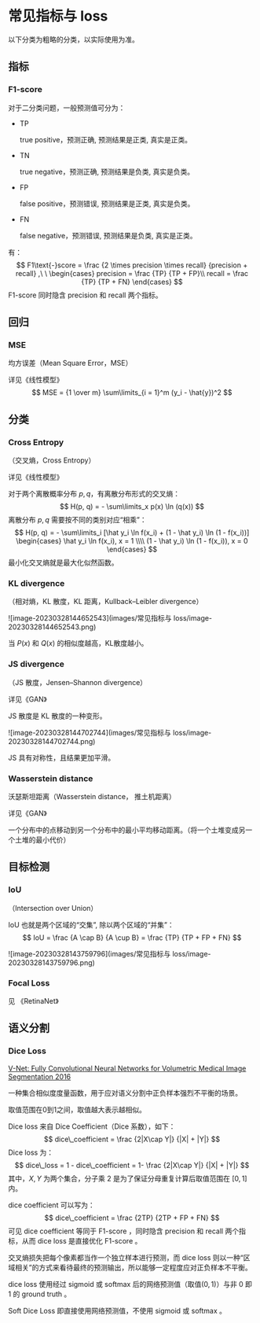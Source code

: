 # 常见指标与 loss

以下分类为粗略的分类，以实际使用为准。

## 指标

### F1-score

对于二分类问题，一般预测值可分为：

- TP

	true positive，预测正确, 预测结果是正类, 真实是正类。

- TN

	true negative，预测正确, 预测结果是负类, 真实是负类。

- FP

	false positive，预测错误, 预测结果是正类, 真实是负类。

- FN

	false negative，预测错误, 预测结果是负类, 真实是正类。

有：
$$
F1\text{-}score = 
\frac {2 \times precision \times recall} {precision + recall} ,\ \ 
\begin{cases}
precision = \frac {TP} {TP + FP}\\
recall  = \frac {TP} {TP + FN}
\end{cases}
$$
F1-score 同时隐含 precision 和 recall 两个指标。

## 回归

### MSE

均方误差（Mean Square Error，MSE）

详见《线性模型》
$$
MSE = {1 \over m} \sum\limits_{i = 1}^m (y_i - \hat{y})^2
$$

## 分类

### Cross Entropy

（交叉熵，Cross Entropy）

详见《线性模型》

对于两个离散概率分布 $p,q$，有离散分布形式的交叉熵：
$$
H(p, q) = - \sum\limits_x p(x) \ln (q(x))
$$
离散分布 $p,q$ 需要按不同的类别对应“相乘”：
$$
H(p, q) = - \sum\limits_i [\hat y_i \ln f(x_i) + (1 - \hat y_i) \ln (1 - f(x_i))] 
\begin{cases}
\hat y_i \ln f(x_i), x = 1 \\\\
(1 - \hat y_i) \ln (1 - f(x_i)), x = 0
\end{cases}
$$
最小化交叉熵就是最大化似然函数。

### KL divergence

（相对熵，KL 散度，KL 距离，Kullback–Leibler divergence）

![image-20230328144652543](images/常见指标与 loss/image-20230328144652543.png)

当 $P(x)$ 和 $Q(x)$ 的相似度越高，KL散度越小。

### JS divergence

（JS 散度，Jensen–Shannon divergence）

详见《GAN》

JS 散度是 KL 散度的一种变形。

![image-20230328144702744](images/常见指标与 loss/image-20230328144702744.png)

JS 具有对称性，且结果更加平滑。

### Wasserstein distance

沃瑟斯坦距离（Wasserstein distance， 推土机距离）

详见《GAN》

一个分布中的点移动到另一个分布中的最小平均移动距离。（将一个土堆变成另一个土堆的最小代价）

## 目标检测

### IoU

（Intersection over Union）

IoU 也就是两个区域的“交集”, 除以两个区域的“并集”：
$$
IoU = \frac {A \cap B} {A \cup B} = 
\frac {TP} {TP + FP + FN}
$$


![image-20230328143759796](images/常见指标与 loss/image-20230328143759796.png)

### Focal Loss

见 《RetinaNet》

## 语义分割

### Dice Loss

[V-Net: Fully Convolutional Neural Networks for Volumetric Medical Image Segmentation 2016](https://arxiv.org/abs/1606.04797)

一种集合相似度度量函数，用于应对语义分割中正负样本强烈不平衡的场景。

取值范围在0到1之间，取值越大表示越相似。

Dice loss 来自 Dice Coefficient（Dice 系数），如下：
$$
dice\_coefficient = \frac {2|X\cap Y|} {|X| + |Y|}
$$
Dice loss 为：
$$
dice\_loss = 1 - dice\_coefficient = 1- \frac {2|X\cap Y|} {|X| + |Y|}
$$
其中，$X,Y$ 为两个集合，分子乘 $2$ 是为了保证分母重复计算后取值范围在 $[0,1]$ 内。

dice coefficient 可以写为：
$$
dice\_coefficient = \frac {2TP} {2TP + FP + FN}
$$
可见 dice coefficient 等同于 F1-score ，同时隐含 precision 和 recall 两个指标，从而 dice loss 是直接优化 F1-score 。

交叉熵损失把每个像素都当作一个独立样本进行预测，而 dice loss 则以一种“区域相关”的方式来看待最终的预测输出，所以能够一定程度应对正负样本不平衡。

dice loss 使用经过 sigmoid 或 softmax 后的网络预测值（取值$(0,1)$）与非 $0$ 即 $1$ 的 ground truth 。

Soft Dice Loss  即直接使用网络预测值，不使用 sigmoid 或 softmax 。